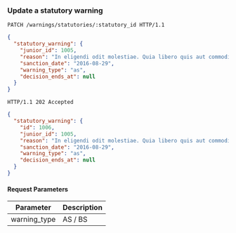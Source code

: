 ### Update a statutory warning

```http
PATCH /warnings/statutories/:statutory_id HTTP/1.1
```

```json
{
  "statutory_warning": {
    "junior_id": 1005,
    "reason": "In eligendi odit molestiae. Quia libero quis aut commodi dignissimos. Voluptatibus temporibus voluptatem ut voluptatum.",
    "sanction_date": "2016-08-29",
    "warning_type": "as",
    "decision_ends_at": null
  }
}
```

```http
HTTP/1.1 202 Accepted
```

```json
{
  "statutory_warning": {
    "id": 1006,
    "junior_id": 1005,
    "reason": "In eligendi odit molestiae. Quia libero quis aut commodi dignissimos. Voluptatibus temporibus voluptatem ut voluptatum.",
    "sanction_date": "2016-08-29",
    "warning_type": "as",
    "decision_ends_at": null
  }
}
```

#### Request Parameters

Parameter               | Description
----------------------- | ------
warning_type            | AS / BS
